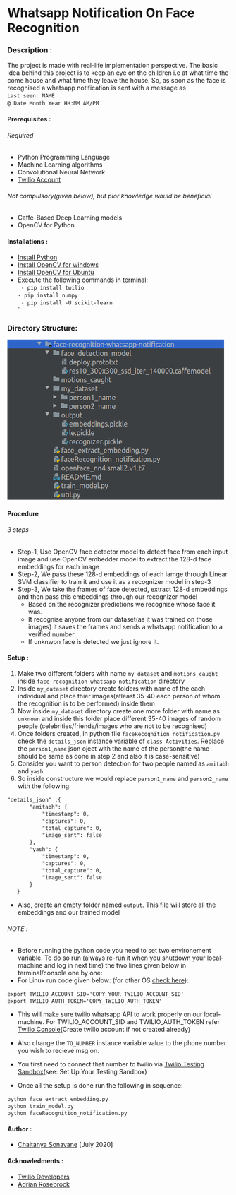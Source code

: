 # Whatsapp Notification On Face Recognition
### Description :
The project is made with real-life implementation perspective. The basic idea behind this project is to keep an eye on the children i.e at what time the come house and what time they leave the house. So, as soon as the face is recognised a whatsapp notification is sent with a message as <br/>
`Last seen: NAME` <br/>
`@ Date Month Year HH:MM AM/PM` <br/>

#### Prerequisites :
  ###### Required 
  - Python Programming Language 
  - Machine Learning algorithms
  - Convolutional Neural Network 
  - [Twilio Account](https://www.twilio.com/)

  ###### Not compulsory(given below), but pior knowledge would be beneficial 
  - Caffe-Based Deep Learning models 
  - OpenCV for Python

#### Installations :
 - [Install Python](https://www.python.org/downloads/)<br/>
 - [Install OpenCV for windows](https://docs.opencv.org/master/d5/de5/tutorial_py_setup_in_windows.html) <br/>
 - [Install OpenCV for Ubuntu](https://docs.opencv.org/master/d2/de6/tutorial_py_setup_in_ubuntu.html) <br/>
- Execute the following commands in terminal: <br/>
` - pip install twilio` <br/>
 `- pip install numpy` <br/>
` - pip install -U scikit-learn` <br/>`

### Directory Structure:
![-](https://github.com/techycs18/face-recognition-whatsapp-notification/blob/master/Directory_Structure.png)

#### Procedure
###### 3 steps -
- Step-1, Use OpenCV face detector model to detect face from each input image and use OpenCV embedder model to extract the 128-d face embeddings for each image
- Step-2, We pass these 128-d embeddings of each iamge through Linear SVM classifier to train it and use it as a recognizer model in step-3
- Step-3, We take the frames of face detected, extract 128-d embeddings and then pass this embeddings through our recognizer model
	- Based on the recognizer predictions we recognise whose face it was.
	- It recognise anyone from our dataset(as it was trained on those images) it saves the frames and sends a whatsapp notification to a verified number
	- If unknwon face is detected we just ignore it.   

#### Setup :
1. Make two different folders with name `my_dataset` and `motions_caught` inside `face-recognition-whatsapp-notification` directory
2. Inside `my_dataset` directory create folders with name of the each individual and place thier images(atleast 35-40 each person of whom the recognition is to be performed) inside them
3. Now inside `my_dataset` directory create one more folder with name as `unknown` and inside this folder place different 35-40 images of random people (celebrities/friends/images who are not to be recognised) 
4. Once folders created, in python file `faceRecognition_notification.py` check the `details_json` instance variable of `class Activities`. Replace the `person1_name` json oject with the name of the person(the name should be same as done in step 2 and also it is case-sensitive)
5. Consider you want to person detection for two people named as `amitabh` and `yash` 
6. So inside constructure we would replace `person1_name` and `person2_name` with the following:
 ```
 "details_json" :{
		"amitabh": {
			"timestamp": 0,
			"captures": 0,
			"total_capture": 0,
			"image_sent": false
		},
		"yash": {
			"timestamp": 0,
			"captures": 0,
			"total_capture": 0,
			"image_sent": false
		}
	}
 
 ```
- Also, create an empty folder named `output`. This file will store all the embeddings and our trained model

###### NOTE :
- Before running the python code you need to set two environement variable. To do so run (always re-run it when you shutdown your local-machine and log in next time) the two lines given below in terminal/console one by one:
- For Linux run code given below: (for other OS [check here](https://www.twilio.com/blog/2017/01/how-to-set-environment-variables.html)):
```
export TWILIO_ACCOUNT_SID='COPY_YOUR_TWILIO_ACCOUNT_SID'
export TWILIO_AUTH_TOKEN='COPY_TWILIO_AUTH_TOKEN'
```


- This will make sure twilio whatsapp API to work properly on our local-machine. For TWILIO_ACCOUNT_SID and TWILIO_AUTH_TOKEN refer [Twilio Console](https://www.twilio.com/console)(Create twilio account if not created already)
- Also change the `TO_NUMBER` instance variable value to the phone number you wish to recieve msg on.
- You first need to connect that number to twilio via [Twilio Testing Sandbox](https://www.twilio.com/console/sms/whatsapp/learn)(see: Set Up Your Testing Sandbox)

- Once all the setup is done run the following in sequence:
```
python face_extract_embedding.py
python train_model.py
python faceRecognition_notification.py
````

#### Author :
- [Chaitanya Sonavane](https://www.linkedin.com/in/chaitanya-sonavane-3766521a0/) [July 2020] 

#### Acknowledments :
- [Twilio Developers](https://www.twilio.com/) 
- [Adrian Rosebrock](https://www.pyimagesearch.com/)
